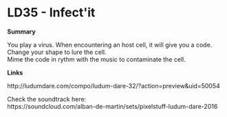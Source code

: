 # LD35 - Infect'it

**Summary**
<p>You play a virus. When encountering an host cell, it will give you a code.<br /> 
Change your shape to lure the cell. <br />
Mime the code in rythm with the music to contaminate the cell. <br />
</p>

**Links**
<p>
http://ludumdare.com/compo/ludum-dare-32/?action=preview&uid=50054
</p>
<p>Check the soundtrack here: <br />
https://soundcloud.com/alban-de-martin/sets/pixelstuff-ludum-dare-2016
</p>
